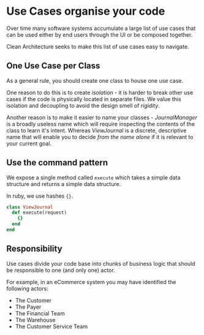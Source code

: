# Use Cases organise your code

Over time many software systems accumulate a large list of use cases that can be used either by end users through the UI or be composed together.

Clean Architecture seeks to make this list of use cases easy to navigate.

## One Use Case per Class

As a general rule, you should create one class to house one use case.

One reason to do this is to create _isolation_ - it is harder to break other use cases if the code is physically located in separate files.
We value this isolation and decoupling to avoid the design smell of _rigidity_.

Another reason is to make it easier to name your classes - _JournalManager_ is a broadly useless name which will require inspecting the contents of the class to learn it's intent.
Whereas _ViewJournal_ is a discrete, descriptive name that will enable you to decide _from the name alone_ if it is relevant to your current goal.

## Use the command pattern

We expose a single method called `execute` which takes a simple data structure and returns a simple data structure.

In ruby, we use hashes `{}`.

```ruby
class ViewJournal
  def execute(request)
    {}
  end
end
```

## Responsibility

Use cases divide your code base into chunks of business logic that should be responsible to one (and only one) actor.

For example, in an eCommerce system you may have identified the following actors:

- The Customer
- The Payer
- The Financial Team
- The Warehouse
- The Customer Service Team

